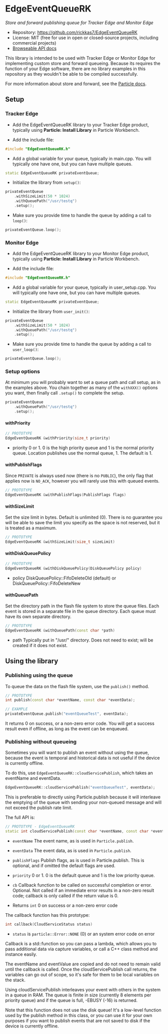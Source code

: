 # EdgeEventQueueRK

*Store and forward publishing queue for Tracker Edge and Monitor Edge*

- Repository: https://github.com/rickkas7/EdgeEventQueueRK
- License: MIT (free for use in open or closed-source projects, including commercial projects)
- [Browseable API docs](https://rickkas7.github.io/EdgeEventQueueRK/index.html)

This library is intended to be used with Tracker Edge or Monitor Edge for implementing custom store and forward queueing. Because its requires the
function of your Edge software, there are no library examples in this repository as they wouldn't be able to be compiled successfully.

For more information about store and forward, see the [Particle docs](https://docs.particle.io/firmware/tracker-edge/sotre-and-forward/).


## Setup

### Tracker Edge


- Add the EdgeEventQueueRK library to your Tracker Edge product, typically using **Particle: Install Library** in Particle Workbench.

- Add the include file:

```cpp
#include "EdgeEventQueueRK.h"
```

- Add a global variable for your queue, typically in main.cpp. You will typically one have one, but you can have multiple queues.

```cpp
static EdgeEventQueueRK privateEventQueue;
```

- Initialize the library from `setup()`:

```cpp
privateEventQueue
    .withSizeLimit(50 * 1024)
    .withQueuePath("/usr/testq")
    .setup();
```

- Make sure you provide time to handle the queue by adding a call to `loop()`:

```cpp
privateEventQueue.loop();
```


### Monitor Edge

- Add the EdgeEventQueueRK library to your Monitor Edge product, typically using **Particle: Install Library** in Particle Workbench.

- Add the include file:

```cpp
#include "EdgeEventQueueRK.h"
```

- Add a global variable for your queue, typically in user_setup.cpp. You will typically one have one, but you can have multiple queues.

```cpp
static EdgeEventQueueRK privateEventQueue;
```

- Initialize the library from `user_init()`:

```cpp
privateEventQueue
    .withSizeLimit(50 * 1024)
    .withQueuePath("/usr/testq")
    .setup();
```

- Make sure you provide time to handle the queue by adding a call to `user_loop()`:

```cpp
privateEventQueue.loop();
```

### Setup options

At minimum you will probably want to set a queue path and call setup, as in the examples above. You chain together as many of the
`withXXX()` options you want, then finally call `.setup()` to complete the setup.

```cpp
privateEventQueue
    .withQueuePath("/usr/testq")
    .setup();
```

#### withPriority

```cpp
// PROTOTYPE
EdgeEventQueueRK &withPriority(size_t priority)
```

- priority 0 or 1. 0 is the high priority queue and 1 is the normal priority queue. Location publishes use the normal queue, 1. The default is 1.

#### withPublishFlags

Since `PRIVATE` is always used now (there is no `PUBLIC`), the only flag that applies now is `NO_ACK`, however you will
rarely use this with queued events.

```cpp 
// PROTOTYPE
EdgeEventQueueRK &withPublishFlags(PublishFlags flags)
```

#### withSizeLimit

Set the size limit in bytes. Default is unlimited (0). There is no guarantee you will be able to save the limit you specify
as the space is not reserved, but it is treated as a maximum.

```cpp
// PROTOTYPE
EdgeEventQueueRK &withSizeLimit(size_t sizeLimit)
```

#### withDiskQueuePolicy

```cpp
// PROTOTYPE
EdgeEventQueueRK &withDiskQueuePolicy(DiskQueuePolicy policy)
```

- policy DiskQueuePolicy::FifoDeleteOld (default) or DiskQueuePolicy::FifoDeleteNew

#### withQueuePath

Set the directory path in the flash file system to store the queue files. Each event is stored in a separate file
in the queue directory. Each queue must have its own separate directory.

```cpp
// PROTOTYPE
EdgeEventQueueRK &withQueuePath(const char *path)
```

- path Typically put in "/usr/" directory. Does not need to exist; will be created if it does not exist.


## Using the library

### Publishing using the queue

To queue the data on the flash file system, use the `publish()` method.

```cpp
// PROTOTYPE
int publish(const char *eventName, const char *eventData);

// EXAMPLE
privateEventQueue.publish("eventQueueTest", eventData);
```

It returns 0 on success, or a non-zero error code. You will get a success result even if offline, as long as the event can be enqueued.

### Publishing without queueing

Sometimes you will want to publish an event without using the queue, because the event is temporal and historical data is not useful if the 
device is currently offline.

To do this, use `EdgeEventQueueRK::cloudServicePublish`, which takes an eventName and eventData. 

```cpp
EdgeEventQueueRK::cloudServicePublish("eventQueueTest", eventData);
```

This is preferable to directly using Particle.publish because it will interleave the emptying of the queue with sending your non-queued 
message and will not exceed the publish rate limit. 

The full API is:

```cpp
// PROTOTYPE - EdgeEventQueueRK
static int cloudServicePublish(const char *eventName, const char *eventData, PublishFlags publishFlags = {}, size_t priority = 0, std::function<int(CloudServiceStatus)> cb = 0);
```

- `eventName` The event name, as is used in `Particle.publish`. 

- `eventData` The event data, as is used in `Particle.publish`.

- `publishFlags` Publish flags, as is used in Particle.publish. This is optional, and if omitted the default flags are used.

- `priority` 0 or 1. 0 is the default queue and 1 is the low priority queue.

- `cb` Callback function to be called on successful completion or error. Optional. Not called if an immediate error
results in a non-zero result code; callback is only called if the return value is 0.

- Returns `int` 0 on success or a non-zero error code

The callback function has this prototype:

```cpp
int callback(CloudServiceStatus status)
```

- `status` is `particle::Error::NONE` (0) or an system error code on error

Callback is a std::function so you can pass a lambda, which allows you to pass additional data via capture variables, or
call a C++ class method and instance easily.

The eventName and eventValue are copied and do not need to remain valid until the callback is called. Once the
cloudServicePublish call returns, the variables can go out of scope, so it's safe for them to be local variables
on the stack.

Using cloudServicePublish interleaves your event with others in the system in a queue in RAM. The queue is finite
in size (currently 8 elements per priority queue) and if the queue is full, -EBUSY (-16) is returned.

Note that this function does not use the disk queue! It's a low-level function used by the publish method in this
class, or you can use it for your own purposes if you want to publish events that are not saved to disk if the device
is currently offline.

